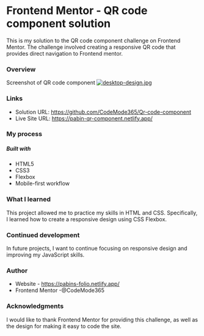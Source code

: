 # Frontend Mentor - QR code component solution
This is my solution to the QR code component challenge on Frontend Mentor. The challenge involved creating a responsive QR code that provides direct navigation to Frontend mentor.

### Overview
Screenshot of QR code component
[![desktop-design.jpg](https://i.postimg.cc/rmSXgMYJ/desktop-design.jpg)](https://postimg.cc/9RFnQ52R)

### Links
* Solution URL: https://github.com/CodeMode365/Qr-code-component
* Live Site URL: https://pabin-qr-component.netlify.app/

### My process
##### Built with
* HTML5
* CSS3
* Flexbox
* Mobile-first workflow

### What I learned
This project allowed me to practice my skills in HTML and CSS. Specifically, I learned how to create a responsive design using CSS  Flexbox.

### Continued development
In future projects, I want to continue focusing on responsive design and improving my JavaScript skills.

### Author
* Website - https://pabins-folio.netlify.app/
* Frontend Mentor -@CodeMode365

### Acknowledgments
I would like to thank Frontend Mentor for providing this challenge, as well as the design for making it easy to code the site.

